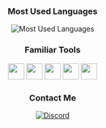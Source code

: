 <div align="center">

### Most Used Languages
![Most Used Languages](https://github-readme-stats.vercel.app/api/wakatime?username=rdevneo&layout=compact&langs_count=8&display_format=percent&theme=github_dark&hide_border=true&bg_color=0D1117&hide_title=true
)

### Familiar Tools
<img src="https://img.icons8.com/?size=100&id=F6H2fsqXKBwH&format=png&color=000000" width="32"/> <img src="https://img.icons8.com/?size=100&id=zfHRZ6i1Wg0U&format=png&color=000000" width="32"/> <img src="https://img.icons8.com/?size=100&id=DiGZkjCzyZXn&format=png&color=000000" width="32"/> <img src="https://img.icons8.com/?size=100&id=9OGIyU8hrxW5&format=png&color=000000" width="32"/> <img src="https://img.icons8.com/?size=100&id=lm7emUJqrpOM&format=png&color=000000" width="32"/>

### Contact Me
[![Discord](https://img.shields.io/badge/rdevneo-%235865F2.svg?style=for-the-badge&logo=discord&logoColor=white)](https://discord.com/users/1402110464430706781)

<div>
